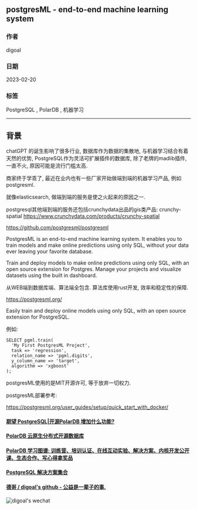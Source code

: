 ## postgresML - end-to-end machine learning system       
                                  
### 作者                                  
digoal                                  
                                  
### 日期                                  
2023-02-20                                
                                  
### 标签                                  
PostgreSQL , PolarDB , 机器学习             
                                  
----                                  
                                  
## 背景     
chatGPT 的诞生影响了很多行业, 数据库作为数据的集散地, 与机器学习结合有着天然的优势, PostgreSQL作为灵活可扩展插件的数据库, 除了老牌的madlib插件, 一直不火, 原因可能是流行门槛太高.       
    
商家终于学乖了, 最近在业内也有一些厂家开始做端到端的机器学习产品, 例如postgresml.     
    
就像elasticsearch, 做端到端的服务是使之火起来的原因之一.      
    
postgresql其他端到端的服务还包括crunchydata出品的gis类产品: crunchy-spatial   https://www.crunchydata.com/products/crunchy-spatial       
      
https://github.com/postgresml/postgresml    
    
PostgresML is an end-to-end machine learning system. It enables you to train models and make online predictions using only SQL, without your data ever leaving your favorite database.    
    
Train and deploy models to make online predictions using only SQL, with an open source extension for Postgres. Manage your projects and visualize datasets using the built in dashboard.  
  
从WEB端到数据库端、算法端全包含. 算法库使用rust开发, 效率和稳定性的保障.           
    
https://postgresml.org/    
    
Easily train and deploy online models using only SQL, with an open source extension for PostgreSQL.    
    
例如:     
    
```    
SELECT pgml.train(    
  'My First PostgresML Project',     
  task => 'regression',    
  relation_name => 'pgml.digits',    
  y_column_name => 'target',    
  algorithm => 'xgboost'     
);    
```    
    
postgresML使用的是MIT开源许可, 等于放弃一切权力.      
    
postgresML部署参考:    
  
https://postgresml.org/user_guides/setup/quick_start_with_docker/    
    
    
  
#### [期望 PostgreSQL|开源PolarDB 增加什么功能?](https://github.com/digoal/blog/issues/76 "269ac3d1c492e938c0191101c7238216")
  
  
#### [PolarDB 云原生分布式开源数据库](https://github.com/ApsaraDB "57258f76c37864c6e6d23383d05714ea")
  
  
#### [PolarDB 学习图谱: 训练营、培训认证、在线互动实验、解决方案、内核开发公开课、生态合作、写心得拿奖品](https://www.aliyun.com/database/openpolardb/activity "8642f60e04ed0c814bf9cb9677976bd4")
  
  
#### [PostgreSQL 解决方案集合](../201706/20170601_02.md "40cff096e9ed7122c512b35d8561d9c8")
  
  
#### [德哥 / digoal's github - 公益是一辈子的事.](https://github.com/digoal/blog/blob/master/README.md "22709685feb7cab07d30f30387f0a9ae")
  
  
![digoal's wechat](../pic/digoal_weixin.jpg "f7ad92eeba24523fd47a6e1a0e691b59")
  

